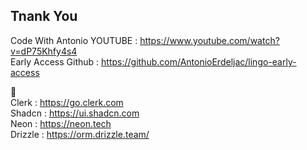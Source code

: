 ## Tnank You

Code With Antonio YOUTUBE : https://www.youtube.com/watch?v=dP75Khfy4s4<br>
Early Access Github : https://github.com/AntonioErdeljac/lingo-early-access

📌<br>
Clerk : https://go.clerk.com<br>
Shadcn : https://ui.shadcn.com<br>
Neon : https://neon.tech<br>
Drizzle : https://orm.drizzle.team/
